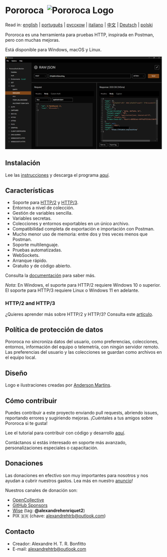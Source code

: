 <h1>Pororoca <img style="margin: 4px 0 0 4px" height="32" src="pororoca.png" alt="Pororoca Logo"/></h1>

Read in: [english](README.md) | [português](README_pt.md) | [русском](README_ru.md) | [italiano](README_it.md) | [中文](README_zh-cn.md) | [Deutsch](README_de.md) | [polski](README_pl.md)

Pororoca es una herramienta para pruebas HTTP, inspirada en Postman, pero con muchas mejoras.

Está disponible para Windows, macOS y Linux.

![EjemploVista](./misc/example_screen_en.png)

## Instalación

Lee las [instrucciones](https://pororoca.io/docs/installation) y descarga el programa [aquí](https://github.com/alexandrehtrb/Pororoca/releases).

## Características

* Soporte para [HTTP/2](https://http2.github.io/) y [HTTP/3](https://developers.cloudflare.com/http3/).
* Entornos a nivel de colección.
* Gestión de variables sencilla.
* Variables secretas.
* Colecciones y entornos exportables en un único archivo.
* Compatibilidad completa de exportación e importación con Postman.
* Mucho menor uso de memoria: entre dos y tres veces menos que Postman.
* Soporte multilenguaje.
* Pruebas automatizadas.
* WebSockets.
* Arranque rápido.
* Gratuito y de código abierto.

Consulta la [documentación](https://pororoca.io/docs/) para saber más.

*Nota*: En Windows, el suporte para HTTP/2 requiere Windows 10 o superior. El soporte para HTTP/3 requiere Linux o Windows 11 en adelante.

### HTTP/2 and HTTP/3

¿Quieres aprender más sobre HTTP/2 y HTTP/3? Consulta este [artículo](https://alexandrehtrb.github.io/posts/2024/03/http2-and-http3-explained/).

## Política de protección de datos

Pororoca no sincroniza datos del usuario, como preferencias, colecciones, entornos, información del equipo o telemetría, con ningún servidor remoto. Las preferencias del usuario y las colecciones se guardan como archivos en el equipo local.

## Diseño

Logo e ilustraciones creadas por [Anderson Martins](https://www.behance.net/am-dsgn).

## Cómo contribuir

Puedes contribuir a este proyecto enviando pull requests, abriendo issues, reportando errores y sugiriendo mejoras. ¡Cuéntales a tus amigos sobre Pororoca si te gusta!

Lee el tutorial para contribuir con código y desarrollo [aquí](CONTRIBUTING.md).

Contáctanos si estás interesado en soporte más avanzado, personalizaciones especiales o capacitación.

## Donaciones

Las donaciones en efectivo son muy importantes para nosotros y nos ayudan a cubrir nuestros gastos. Lea más en nuestro [anuncio](https://github.com/alexandrehtrb/Pororoca/discussions/159)!

Nuestros canales de donación son:

- [OpenCollective](https://opencollective.com/pororoca)
- [GitHub Sponsors](https://github.com/sponsors/alexandrehtrb)
- [Wise](https://wise.com/pay/me/alexandrehenriquet2) (tag: **@alexandrehenriquet2**)
- PIX 🇧🇷 (chave: alexandrehtrb@outlook.com)

## Contacto

* Creador: Alexandre H. T. R. Bonfitto
* E-mail: alexandrehtrb@outlook.com
